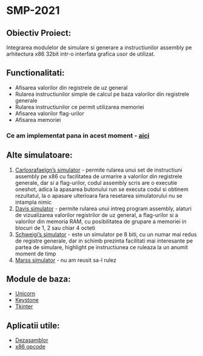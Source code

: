 # SMP-2021


## Obiectiv Proiect:
Integrarea modulelor de simulare si generare a instructiunilor assembly pe arhitectura x86 32bit intr-o interfata grafica usor de utilizat.
## Functionalitati:
- Afisarea valorilor din registrele de uz general
- Rularea instructiunilor simple de calcul pe baza valorilor din registrele generale
- Rularea instructiunilor ce permit utilizarea memoriei
- Afisarea valorilor flag-urilor
- Afisarea memoriei
### Ce am implementat pana in acest moment - [aici](https://youtu.be/cifu8zb8CDI)
## Alte simulatoare:
1. [Carlosrafaelgn’s simulator](https://carlosrafaelgn.com.br/asm86/) - permite rularea unui set de instructiuni assembly pe x86 cu facilitatea de urmarire a valorilor din registrele generale, dar si a flag-urilor, codul assembly scris are o executie oneshot, adica la apasarea butonului run se executa codul si obtinem rezultatul, la o apasare ulterioara fara resetarea simulatorului nu se intampla nimic
2. [Davis simulator](https://kobzol.github.io/davis/) - permite rularea unui intreg program assembly, alaturi de vizualizarea valorilor registrilor de uz general, a flag-urilor si a valorilor din memoria RAM, cu posibilitatea de grupare a memoriei in blocuri de 1, 2 sau chiar 4 octeti
3. [Schweigi’s simulator](https://schweigi.github.io/assembler-simulator/) - este un simulator pe 8 biti, cu un numar mai redus de registre generale, dar in schimb prezinta facilitati mai interesante pe partea de simulare, highlight pe instructiunea ce ruleaza la un anumit moment de timp
4. [Marss simulator](https://github.com/avadhpatel/marss) - nu am reusit sa-l rulez


## Module de baza:
- [Unicorn](https://www.unicorn-engine.org/)
- [Keystone](https://www.keystone-engine.org/)
- [Tkinter](https://docs.python.org/3/library/tkinter.html)

## Aplicatii utile:
- [Dezasamblor](https://onlinedisassembler.com/odaweb/)
- [x86 opcode](http://ref.x86asm.net/coder32.html)




